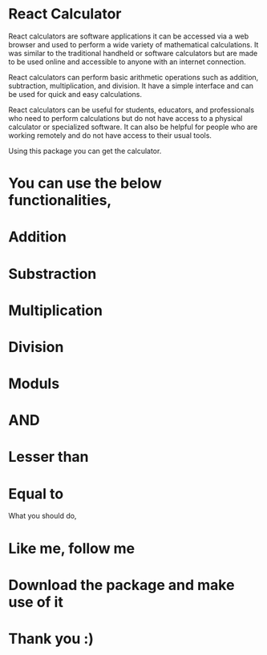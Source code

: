 # React Calculator

React calculators are software applications it can be accessed via a web browser and used to perform a wide variety of mathematical calculations.
It was similar to the traditional handheld or software calculators but are made to be used online and accessible to anyone with an internet connection.

React calculators can perform basic arithmetic operations such as addition, subtraction, multiplication, and division. It have a simple interface and can be used for quick and easy calculations.

React calculators can be useful for students, educators, and professionals who need to perform calculations but do not have access to a physical calculator or specialized software. It can also be helpful for people who are working remotely and do not have access to their usual tools.

Using this package you can get the calculator.

# You can use the below functionalities,

# Addition

# Substraction

# Multiplication

# Division

# Moduls

# AND

# Lesser than

# Equal to

What you should do,

# Like me, follow me

# Download the package and make use of it

# Thank you :)


